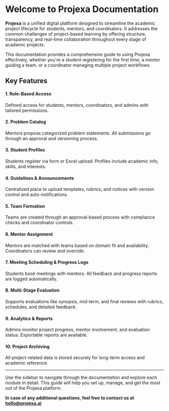 # Welcome to Projexa Documentation

**Projexa** is a unified digital platform designed to streamline the academic project lifecycle for students, mentors, and coordinators. It addresses the common challenges of project-based learning by offering structure, transparency, and real-time collaboration throughout every stage of academic projects.

This documentation provides a comprehensive guide to using Projexa effectively, whether you're a student registering for the first time, a mentor guiding a team, or a coordinator managing multiple project workflows.

## Key Features

#### 1. Role-Based Access  
Defined access for students, mentors, coordinators, and admins with tailored permissions.

#### 2. Problem Catalog  
Mentors propose categorized problem statements. All submissions go through an approval and versioning process.

#### 3. Student Profiles  
Students register via form or Excel upload. Profiles include academic info, skills, and interests.

#### 4. Guidelines & Announcements  
Centralized place to upload templates, rubrics, and notices with version control and auto-notifications.

#### 5. Team Formation  
Teams are created through an approval-based process with compliance checks and coordinator controls.

#### 6. Mentor Assignment  
Mentors are matched with teams based on domain fit and availability. Coordinators can review and override.

#### 7. Meeting Scheduling & Progress Logs  
Students book meetings with mentors. All feedback and progress reports are logged automatically.

#### 8. Multi-Stage Evaluation  
Supports evaluations like synopsis, mid-term, and final reviews with rubrics, schedules, and detailed feedback.

#### 9. Analytics & Reports  
Admins monitor project progress, mentor involvement, and evaluation status. Exportable reports are available.

#### 10. Project Archiving  
All project-related data is stored securely for long-term access and academic reference.

---

Use the sidebar to navigate through the documentation and explore each module in detail. This guide will help you set up, manage, and get the most out of the Projexa platform.

**In case of any additional questions, feel free to contact us at** **hello@projexa.ai**

